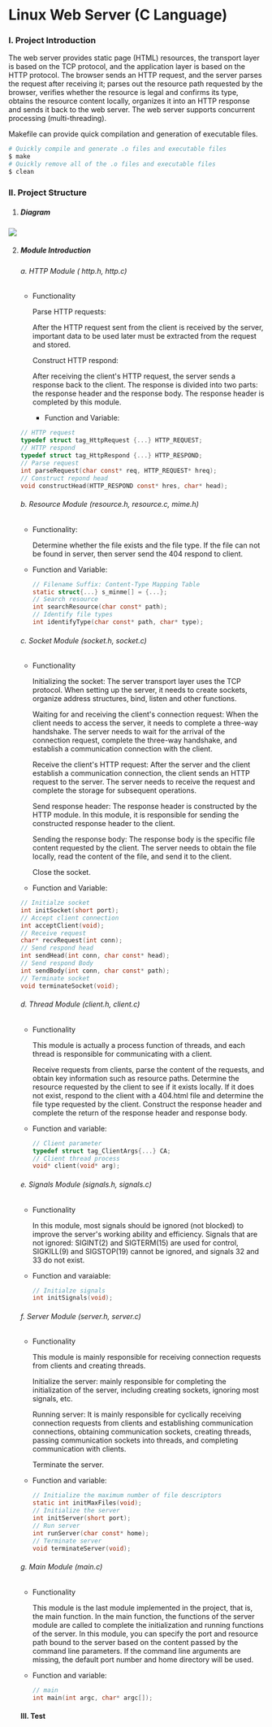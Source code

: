 # **Linux Web Server (C Language)**

### I.	Project Introduction

The web server provides static page (HTML) resources, the transport layer is based on the TCP protocol, and the application layer is based on the HTTP protocol.
The browser sends an HTTP request, and the server parses the request after receiving it; parses out the resource path requested by the browser, verifies whether the resource is legal and confirms its type, obtains the resource content locally, organizes it into an HTTP response and sends it back to the web server. The web server supports concurrent processing (multi-threading).

Makefile can provide quick compilation and generation of executable files.

```bash
# Quickly compile and generate .o files and executable files
$ make
# Quickly remove all of the .o files and executable files
$ clean
```



### II. Project Structure

1. ##### Diagram

![](C:\Users\ROG\Desktop\project-diagram.png)

2. ##### Module Introduction

   ###### a. HTTP Module ( http.h, http.c) 

     - Functionality

       Parse HTTP requests: 

       After the HTTP request sent from the client is received by the server, important data to be used 	later must be extracted from the request and stored.

       Construct HTTP respond:
   
       After receiving the client's HTTP request, the server sends a response back to the client. The response is divided into two parts: the response header and the response body. The response header is completed by this module.
   
   		- Function and Variable:
   
   ```c
   // HTTP request
   typedef struct tag_HttpRequest {...} HTTP_REQUEST;
   // HTTP respond
   typedef struct tag_HttpRespond {...} HTTP_RESPOND;
   // Parse request
   int parseRequest(char const* req, HTTP_REQUEST* hreq);
   // Construct repond head
   void constructHead(HTTP_RESPOND const* hres, char* head);
   ```
   
   ###### b. Resource Module (resource.h, resource.c, mime.h)
   
     - Functionality:
   
       Determine whether the file exists and the file type. If the file can not be found in server, then server send the 404 respond to client.
   
     - Function and Variable:
   
       ```c
       // Filename Suffix: Content-Type Mapping Table
       static struct{...} s_minme[] = {...};
       // Search resource
       int searchResource(char const* path);
       // Identify file types
       int identifyType(char const* path, char* type);
       ```
   
   ###### c. Socket Module (socket.h, socket.c)
   
     - Functionality
   
       Initializing the socket: The server transport layer uses the TCP protocol. When setting up the server, it needs to create sockets, organize address structures, bind, listen and other functions.
   
       Waiting for and receiving the client's connection request: When the client needs to access the server, it needs to complete a three-way handshake. The server needs to wait for the arrival of the connection request, complete the three-way handshake, and establish a communication connection with the client.
   
       Receive the client's HTTP request: After the server and the client establish a communication connection, the client sends an HTTP request to the server. The server needs to receive the request and complete the storage for subsequent operations.
   
       Send response header: The response header is constructed by the HTTP module. In this module, it is responsible for sending the constructed response header to the client.
   
       Sending the response body: The response body is the specific file content requested by the client. The server needs to obtain the file locally, read the content of the file, and send it to the client.
   
       Close the socket.
   
     - Function and Variable:
   
   ```C
   // Initialze socket
   int initSocket(short port);
   // Accept client connection
   int acceptClient(void);
   // Receive request
   char* recvRequest(int conn);
   // Send respond head
   int sendHead(int conn, char const* head);
   // Send respond Body
   int sendBody(int conn, char const* path);
   // Terminate socket
   void terminateSocket(void);
   ```
   
   ###### d. Thread Module (client.h, client.c)
   
    - Functionality
   
      This module is actually a process function of threads, and each thread is responsible for communicating with a client.
   
      Receive requests from clients, parse the content of the requests, and obtain key information such as resource paths. Determine the resource requested by the client to see if it exists locally. If it does not exist, respond to the client with a 404.html file and determine the file type requested by the client. Construct the response header and complete the return of the response header and response body.
   
    - Function and variable:
   
      ```c
      // Client parameter
      typedef struct tag_ClientArgs{...} CA;
      // Client thread process
      void* client(void* arg);
      ```
   
   ###### e. Signals Module (signals.h, signals.c)
   
    - Functionality
   
      In this module, most signals should be ignored (not blocked) to improve the server's working ability and efficiency. Signals that are not ignored: SIGINT(2) and SIGTERM(15) are used for control, SIGKILL(9) and SIGSTOP(19) cannot be ignored, and signals 32 and 33 do not exist.
   
    - Function and varaiable:
   
      ```c
      // Initialze signals
      int initSignals(void);
      ```
   
   ###### f. Server Module (server.h, server.c)
   
    - Functionality
   
      This module is mainly responsible for receiving connection requests from clients and creating threads.
   
      Initialize the server: mainly responsible for completing the initialization of the server, including creating sockets, ignoring most signals, etc.
   
      Running server: It is mainly responsible for cyclically receiving connection requests from clients and establishing communication connections, obtaining communication sockets, creating threads, passing communication sockets into threads, and completing communication with clients.
   
      Terminate the server.
   
    - Function and variable:
   
      ```c
      // Initialize the maximum number of file descriptors
      static int initMaxFiles(void);
      // Initialize the server
      int initServer(short port);
      // Run server
      int runServer(char const* home);
      // Terminate server
      void terminateServer(void);
      ```
   
   ###### g. Main Module (main.c)
   
    - Functionality
   
      This module is the last module implemented in the project, that is, the main function. In the main function, the functions of the server module are called to complete the initialization and running functions of the server. In this module, you can specify the port and resource path bound to the server based on the content passed by the command line parameters. If the command line arguments are missing, the default port number and home directory will be used.
   
    - Function and variable:
   
      ```c
      // main
      int main(int argc, char* argc[]);
      ```
   
   
   
   #### III. Test
   
   